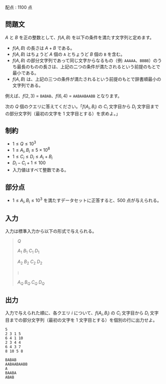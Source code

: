 配点 : $1100$ 点

## 問題文

$A$ と $B$ を正の整数として、$f(A, B)$ を以下の条件を満たす文字列と定めます。

- $f(A, B)$ の長さは $A + B$ である。
- $f(A, B)$ はちょうど $A$ 個の `A` とちょうど $B$ 個の `B` を含む。
- $f(A, B)$ の部分文字列であって同じ文字からなるもの（例: `AAAAA`、`BBBB`）のうち最長のものの長さは、上記の二つの条件が満たされるという前提のもとで最小である。
- $f(A, B)$ は、上記の三つの条件が満たされるという前提のもとで辞書順最小の文字列である。

例えば、$f(2, 3)$ = `BABAB`、$f(6, 4)$ = `AABAABAABB` となります。

次の $Q$ 個のクエリに答えてください。「$f(A_i, B_i)$ の $C_i$ 文字目から $D_i$ 文字目までの部分文字列（最初の文字を $1$ 文字目とする）を求めよ。」

## 制約

- $1 \leq Q \leq 10^3$
- $1 \leq A_i, B_i \leq 5 \times 10^8$
- $1 \leq C_i \leq D_i \leq A_i + B_i$
- $D_i - C_i + 1 \leq 100$
- 入力値はすべて整数である。

## 部分点

- $1 \leq A_i, B_i \leq 10^3$ を満たすデータセットに正答すると、$500$ 点が与えられる。

## 入力

入力は標準入力から以下の形式で与えられる。

> $Q$
> 
> $A_1$ $B_1$ $C_1$ $D_1$
> 
> $A_2$ $B_2$ $C_2$ $D_2$
> 
> $:$
> 
> $A_Q$ $B_Q$ $C_Q$ $D_Q$

## 出力

入力で与えられた順に、各クエリ $i$ について、$f(A_i, B_i)$ の $C_i$ 文字目から $D_i$ 文字目までの部分文字列（最初の文字を $1$ 文字目とする）を個別の行に出力せよ。

```input1
5
2 3 1 5
6 4 1 10
2 3 4 4
6 4 3 7
8 10 5 8
```

```output1
BABAB
AABAABAABB
A
BAABA
ABAB
```